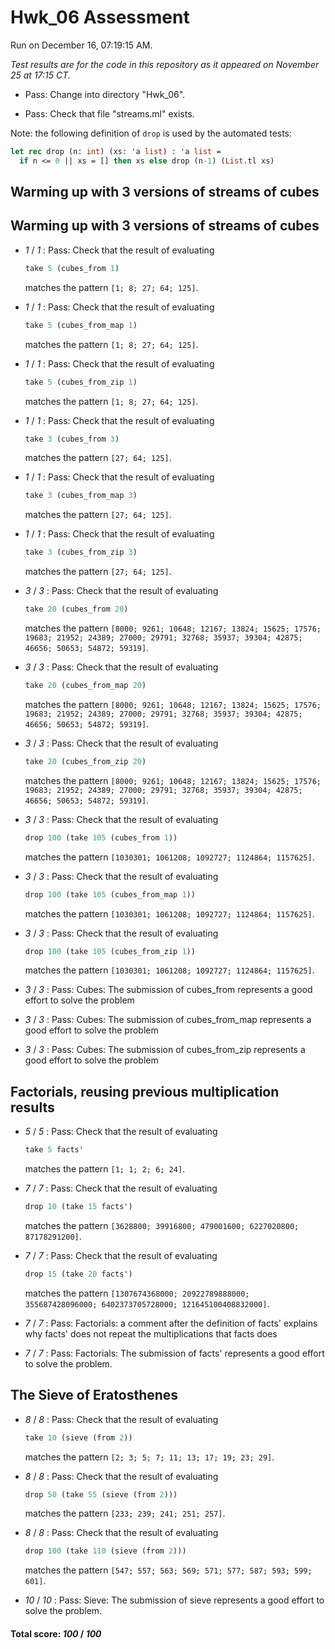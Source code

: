 # Hwk_06 Assessment

Run on December 16, 07:19:15 AM.

*Test results are for the code in this repository as it appeared on November 25 at 17:15 CT.*

+ Pass: Change into directory "Hwk_06".

+ Pass: Check that file "streams.ml" exists.

Note: the following definition of `drop` is used by the automated tests:

```ocaml
let rec drop (n: int) (xs: 'a list) : 'a list =
  if n <= 0 || xs = [] then xs else drop (n-1) (List.tl xs)

```

## Warming up with 3 versions of streams of cubes

## Warming up with 3 versions of streams of cubes

+  _1_ / _1_ : Pass: 
Check that the result of evaluating
   ```ocaml
   take 5 (cubes_from 1)
   ```
   matches the pattern `[1; 8; 27; 64; 125]`.

   




+  _1_ / _1_ : Pass: 
Check that the result of evaluating
   ```ocaml
   take 5 (cubes_from_map 1)
   ```
   matches the pattern `[1; 8; 27; 64; 125]`.

   




+  _1_ / _1_ : Pass: 
Check that the result of evaluating
   ```ocaml
   take 5 (cubes_from_zip 1)
   ```
   matches the pattern `[1; 8; 27; 64; 125]`.

   




+  _1_ / _1_ : Pass: 
Check that the result of evaluating
   ```ocaml
   take 3 (cubes_from 3)
   ```
   matches the pattern `[27; 64; 125]`.

   




+  _1_ / _1_ : Pass: 
Check that the result of evaluating
   ```ocaml
   take 3 (cubes_from_map 3)
   ```
   matches the pattern `[27; 64; 125]`.

   




+  _1_ / _1_ : Pass: 
Check that the result of evaluating
   ```ocaml
   take 3 (cubes_from_zip 3)
   ```
   matches the pattern `[27; 64; 125]`.

   




+  _3_ / _3_ : Pass: 
Check that the result of evaluating
   ```ocaml
   take 20 (cubes_from 20)
   ```
   matches the pattern `[8000; 9261; 10648; 12167; 13824; 15625; 17576; 19683; 21952; 24389; 27000; 29791; 32768; 35937; 39304; 42875; 46656; 50653; 54872; 59319]`.

   




+  _3_ / _3_ : Pass: 
Check that the result of evaluating
   ```ocaml
   take 20 (cubes_from_map 20)
   ```
   matches the pattern `[8000; 9261; 10648; 12167; 13824; 15625; 17576; 19683; 21952; 24389; 27000; 29791; 32768; 35937; 39304; 42875; 46656; 50653; 54872; 59319]`.

   




+  _3_ / _3_ : Pass: 
Check that the result of evaluating
   ```ocaml
   take 20 (cubes_from_zip 20)
   ```
   matches the pattern `[8000; 9261; 10648; 12167; 13824; 15625; 17576; 19683; 21952; 24389; 27000; 29791; 32768; 35937; 39304; 42875; 46656; 50653; 54872; 59319]`.

   




+  _3_ / _3_ : Pass: 
Check that the result of evaluating
   ```ocaml
   drop 100 (take 105 (cubes_from 1))
   ```
   matches the pattern `[1030301; 1061208; 1092727; 1124864; 1157625]`.

   




+  _3_ / _3_ : Pass: 
Check that the result of evaluating
   ```ocaml
   drop 100 (take 105 (cubes_from_map 1))
   ```
   matches the pattern `[1030301; 1061208; 1092727; 1124864; 1157625]`.

   




+  _3_ / _3_ : Pass: 
Check that the result of evaluating
   ```ocaml
   drop 100 (take 105 (cubes_from_zip 1))
   ```
   matches the pattern `[1030301; 1061208; 1092727; 1124864; 1157625]`.

   




+  _3_ / _3_ : Pass: Cubes: The submission of cubes_from represents a good effort to solve the problem

    

+  _3_ / _3_ : Pass: Cubes: The submission of cubes_from_map represents a good effort to solve the problem

    

+  _3_ / _3_ : Pass: Cubes: The submission of cubes_from_zip represents a good effort to solve the problem

    

## Factorials, reusing previous multiplication results

+  _5_ / _5_ : Pass: 
Check that the result of evaluating
   ```ocaml
   take 5 facts'
   ```
   matches the pattern `[1; 1; 2; 6; 24]`.

   




+  _7_ / _7_ : Pass: 
Check that the result of evaluating
   ```ocaml
   drop 10 (take 15 facts')
   ```
   matches the pattern `[3628800; 39916800; 479001600; 6227020800; 87178291200]`.

   




+  _7_ / _7_ : Pass: 
Check that the result of evaluating
   ```ocaml
   drop 15 (take 20 facts')
   ```
   matches the pattern `[1307674368000; 20922789888000; 355687428096000; 6402373705728000; 121645100408832000]`.

   




+  _7_ / _7_ : Pass: Factorials: a comment after the definition of facts' explains why facts' does not repeat the multiplications that facts does

    

+  _7_ / _7_ : Pass: Factorials: The submission of facts' represents a good effort to solve the problem.

    

## The Sieve of Eratosthenes

+  _8_ / _8_ : Pass: 
Check that the result of evaluating
   ```ocaml
   take 10 (sieve (from 2))
   ```
   matches the pattern `[2; 3; 5; 7; 11; 13; 17; 19; 23; 29]`.

   




+  _8_ / _8_ : Pass: 
Check that the result of evaluating
   ```ocaml
   drop 50 (take 55 (sieve (from 2)))
   ```
   matches the pattern `[233; 239; 241; 251; 257]`.

   




+  _8_ / _8_ : Pass: 
Check that the result of evaluating
   ```ocaml
   drop 100 (take 110 (sieve (from 2)))
   ```
   matches the pattern `[547; 557; 563; 569; 571; 577; 587; 593; 599; 601]`.

   




+  _10_ / _10_ : Pass: Sieve: The submission of sieve represents a good effort to solve the problem.

    

#### Total score: _100_ / _100_

